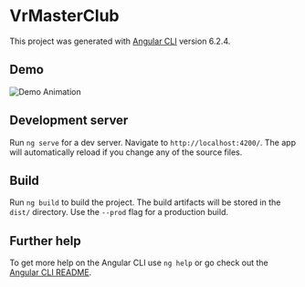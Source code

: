 # VrMasterClub

This project was generated with [Angular CLI](https://github.com/angular/angular-cli) version 6.2.4.

## Demo
![Demo Animation](http://g.recordit.co/EPi7M2fzDE.gif?raw=true)

## Development server

Run `ng serve` for a dev server. Navigate to `http://localhost:4200/`. The app will automatically reload if you change any of the source files.

## Build

Run `ng build` to build the project. The build artifacts will be stored in the `dist/` directory. Use the `--prod` flag for a production build.

## Further help

To get more help on the Angular CLI use `ng help` or go check out the [Angular CLI README](https://github.com/angular/angular-cli/blob/master/README.md).
